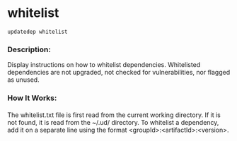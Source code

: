 # whitelist

```
updatedep whitelist
```

####
### Description:

Display instructions on how to whitelist dependencies. Whitelisted dependencies are not upgraded, not checked for vulnerabilities, nor flagged as unused.
### How It Works:
####
The whitelist.txt file is first read from the current working directory. If it is not found, it is read from the ~/.ud/ directory. To whitelist a dependency, add it on a separate line using the format \<groupId\>:\<artifactId\>:\<version\>.
